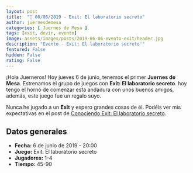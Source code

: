 ```yaml
---
layout: post
title:  "📆 06/06/2019 - Exit: El laboratorio secreto"
author: juernesdemesa
categories: [ Juernes de Mesa ]
tags: [exit, devir, evento]
image: assets/images/posts/2019-06-06-evento-exit/header.jpg
description: "Evento - Exit: El laboratorio secreto'"
featured: False
hidden: False
rating: False
---
```


¡Hola Juerneros! Hoy jueves 6 de junio, tenemos el primer **Juernes de Mesa**. Estrenamos el grupo de juegos con  **Exit: El laboratorio secreto**. hoy tengo el horno de comenzar esta andadura con unos buenos amigos, además, este juego fue un regalo suyo.


Nunca he jugado a un **Exit** y espero grandes cosas de él. Podéis ver mis expectativas en el post de [Conociendo Exit: El laboratorio secreto](/conociendo-exit/).

## Datos generales

* **Fecha:** 6 de junio de 2019 - 20:00
* **Juego:** Exit: El laboratorio secreto
* **Jugadores:** 1-4
* **Tiempo:** 45-90
